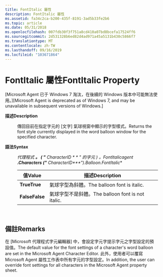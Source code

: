 ```yaml
---
title: FontItalic 屬性
description: FontItalic 屬性
ms.assetid: fa34c2ca-b200-435f-8191-3ad5b33fe2b6
ms.topic: article
ms.date: 05/31/2018
ms.openlocfilehash: 007fdb30f3f751a8cd410a07bd8bcefa17524ff6
ms.sourcegitcommit: 2d531328b6ed82d4ad971a45a5131b430c5866f7
ms.translationtype: MT
ms.contentlocale: zh-TW
ms.lasthandoff: 09/16/2019
ms.locfileid: "103671864"
---
```

# <a name="fontitalic-property"></a><span data-ttu-id="ced42-103">FontItalic 屬性</span><span class="sxs-lookup"><span data-stu-id="ced42-103">FontItalic Property</span></span>

<span data-ttu-id="ced42-104">\[Microsoft Agent 已于 Windows 7 淘汰，在後續的 Windows 版本中可能無法使用。\]</span><span class="sxs-lookup"><span data-stu-id="ced42-104">\[Microsoft Agent is deprecated as of Windows 7, and may be unavailable in subsequent versions of Windows.\]</span></span>

<dl> <dt>

<span data-ttu-id="ced42-105"><span id="Description"></span><span id="description"></span><span id="DESCRIPTION"></span>**描述**</span><span class="sxs-lookup"><span data-stu-id="ced42-105"><span id="Description"></span><span id="description"></span><span id="DESCRIPTION"></span>**Description**</span></span>
</dt> <dd>

<span data-ttu-id="ced42-106">傳回目前在指定字元的 [文字] 氣球視窗中顯示的字型樣式。</span><span class="sxs-lookup"><span data-stu-id="ced42-106">Returns the font style currently displayed in the word balloon window for the specified character.</span></span>

</dd> <dt>

<span data-ttu-id="ced42-107"><span id="Syntax"></span><span id="syntax"></span><span id="SYNTAX"></span>**語法**</span><span class="sxs-lookup"><span data-stu-id="ced42-107"><span id="Syntax"></span><span id="syntax"></span><span id="SYNTAX"></span>**Syntax**</span></span>
</dt> <dd>

<span data-ttu-id="ced42-108">*代理程式 ***。 ( "*** CharacterID \* \* *" 的字元 ) 。FontItalic**</span><span class="sxs-lookup"><span data-stu-id="ced42-108">*agent ***.Characters ("*** CharacterID\*\*\*").Balloon.FontItalic*\*</span></span>



| <span data-ttu-id="ced42-109">值</span><span class="sxs-lookup"><span data-stu-id="ced42-109">Value</span></span>     | <span data-ttu-id="ced42-110">描述</span><span class="sxs-lookup"><span data-stu-id="ced42-110">Description</span></span>                     |
|-----------|---------------------------------|
| <span data-ttu-id="ced42-111">**True**</span><span class="sxs-lookup"><span data-stu-id="ced42-111">**True**</span></span>  | <span data-ttu-id="ced42-112">氣球字型為斜體。</span><span class="sxs-lookup"><span data-stu-id="ced42-112">The balloon font is italic.</span></span>     |
| <span data-ttu-id="ced42-113">**False**</span><span class="sxs-lookup"><span data-stu-id="ced42-113">**False**</span></span> | <span data-ttu-id="ced42-114">氣球字型不是斜體。</span><span class="sxs-lookup"><span data-stu-id="ced42-114">The balloon font is not italic.</span></span> |



 

</dd> </dl>

## <a name="remarks"></a><span data-ttu-id="ced42-115">備註</span><span class="sxs-lookup"><span data-stu-id="ced42-115">Remarks</span></span>

<span data-ttu-id="ced42-116">在 [Microsoft 代理程式字元編輯器] 中，會設定字元字提示字元之字型設定的預設值。</span><span class="sxs-lookup"><span data-stu-id="ced42-116">The default value for the font settings of a character's word balloon are set in the Microsoft Agent Character Editor.</span></span> <span data-ttu-id="ced42-117">此外，使用者可以覆寫 Microsoft Agent 屬性工作表中所有字元的字型設定。</span><span class="sxs-lookup"><span data-stu-id="ced42-117">In addition, the user can override font settings for all characters in the Microsoft Agent property sheet.</span></span>

 

 




